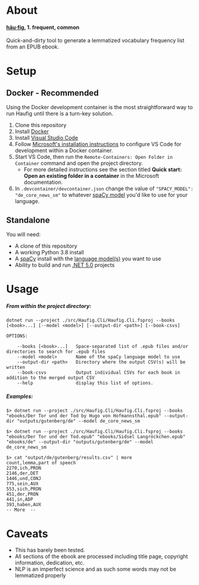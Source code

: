 # About
#### [**häu·fig**](https://en.wiktionary.org/wiki/h%C3%A4ufig), 1. frequent, common

Quick-and-dirty tool to generate a lemmatized vocabulary frequency list from an EPUB ebook.

# Setup
## Docker - Recommended

Using the Docker development container is the most straightforward way to run Haufig until there is a turn-key solution.

1. Clone this repository
1. Install [Docker](https://www.docker.com/)
1. Install [Visual Studio Code](https://code.visualstudio.com)
1. Follow [Microsoft's installation instructions](https://code.visualstudio.com/docs/remote/containers) to configure VS Code for development within a Docker container.
1. Start VS Code, then run the `Remote-Containers: Open Folder in Container` command and open the project directory.
   * For more detailed instructions see the section titled **Quick start: Open an existing folder in a container** in the Microsoft documentation.
1. In `.devcontainer/devcontainer.json` change the value of `"SPACY_MODEL": "de_core_news_sm"` to whatever [spaCy model](https://spacy.io/models) you'd like to use for your language.

## Standalone

You will need: 
* A clone of this repository
* A working Python 3.8 install
* A [spaCy](https://spacy.io/usage) install with the [language model(s)](https://spacy.io/models) you want to use
* Ability to build and run [.NET 5.0](https://dotnet.microsoft.com/download) projects

# Usage
##### From within the project directory:
    dotnet run --project ./src/Haufig.Cli/Haufig.Cli.fsproj --books [<book>...] [--model <model>] [--output-dir <path>] [--book-csvs]

    OPTIONS:

        --books [<book>...]   Space-separated list of .epub files and/or directories to search for .epub files
        --model <model>       Name of the spaCy language model to use
        --output-dir <path>   Directory where the output CSV(s) will be written
        --book-csvs           Output individual CSVs for each book in addition to the merged output CSV
        --help                display this list of options.

##### Examples:

    $> dotnet run --project ./src/Haufig.Cli/Haufig.Cli.fsproj --books "ebooks/Der Tor und der Tod by Hugo von Hofmannsthal.epub" --output-dir "outputs/gutenberg/de" --model de_core_news_sm

    $> dotnet run --project ./src/Haufig.Cli/Haufig.Cli.fsproj --books "ebooks/Der Tor und der Tod.epub" "ebooks/Sidsel Langröckchen.epub" "ebooks/de" --output-dir "outputs/gutenberg/de" --model de_core_news_sm

    $> cat "output/de/gutenberg/results.csv" | more
    count,lemma,part of speech
    2270,ich,PRON
    2146,der,DET
    1446,und,CONJ
    775,sein,AUX
    553,sich,PRON
    451,der,PRON
    441,in,ADP
    393,haben,AUX
    -- More  --

# Caveats
* This has barely been tested.
* All sections of the ebook are processed including title page, copyright information, dedication, etc.
* NLP is an imperfect science and as such some words may not be lemmatized properly
